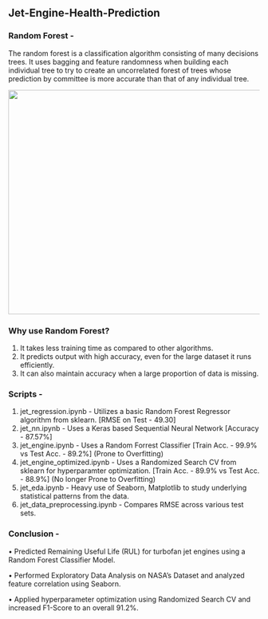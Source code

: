 ## Jet-Engine-Health-Prediction

### Random Forest - 
The random forest is a classification algorithm consisting of many decisions trees. It uses bagging and feature randomness when building each individual tree to try to create an uncorrelated forest of trees whose prediction by committee is more accurate than that of any individual tree.

<image src="https://github.com/souvik0306/Jet-Engine-Health-Prediction/blob/main/random_forest.png" width="650" height="450">

### Why use Random Forest?
1. It takes less training time as compared to other algorithms.
2. It predicts output with high accuracy, even for the large dataset it runs efficiently.
3. It can also maintain accuracy when a large proportion of data is missing.

### Scripts - 

1. jet_regression.ipynb - Utilizes a basic Random Forest Regressor algorithm from sklearn. [RMSE on Test - 49.30]
2. jet_nn.ipynb - Uses a Keras based Sequential Neural Network [Accuracy - 87.57%]
3. jet_engine.ipynb - Uses a Random Forrest Classifier [Train Acc. - 99.9% vs Test Acc. - 89.2%] (Prone to Overfitting)
4. jet_engine_optimized.ipynb - Uses a Randomized Search CV from sklearn for hyperparamter optimization.  [Train Acc. - 89.9% vs Test Acc. - 88.9%] (No longer Prone to Overfitting)
5. jet_eda.ipynb - Heavy use of Seaborn, Matplotlib to study underlying statistical patterns from the data.
6. jet_data_preprocessing.ipynb - Compares RMSE across various test sets. 
### Conclusion - 
• Predicted Remaining Useful Life (RUL) for turbofan jet engines using a Random Forest Classifier Model. 

• Performed Exploratory Data Analysis on NASA’s Dataset and analyzed feature correlation using Seaborn. 

• Applied hyperparameter optimization using Randomized Search CV and increased F1-Score to an overall 91.2%.
